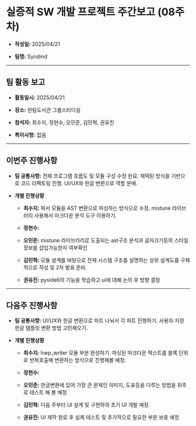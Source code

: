 # 실증적 SW 개발 프로젝트 주간보고 (08주차)
- **작성일:** 2025/04/21

- **팀명:** Syndmd

***

## 팀 활동 보고
- **활동일시:** 2025/04/21

- **장소:** 한림도서관 그룹스터디실

- **참석자:** 최수지, 정현수, 오민준, 김민혁, 권유진

- **특이사항:** 없음

***

## 이번주 진행사항
- **팀 공통사항:** 전체 프로그램 흐름도 및 모듈 구성 수정 완료. 채택된 방식을 기반으로 코드 리팩토링 진행. UI/UX와 한글 변환으로 역할 분배.

- **개별 진행상황**

  - **최수지:** 파서 모듈을 AST 변환으로 파싱하는 방식으로 수정. mistune 라이브러리 사용해서 마크다운 분석 도구 이용하기.

  - **정현수:** 

  - **오민준:** mistune 라이브러리로 도출되는 ast구조 분석과 글자크기등의 스타일 정보를 삽입가능한지 여부확인

  - **김민혁:** 모듈 설계를 바탕으로 전체 시스템 구조를 설명하는 상위 설계도를 구체적으로 작성 및 2차 발표 준비.

  - **권유진:** pyside6의 기능을 학습하고 ui에 대해 논의 후 방향 결정

***

## 다음주 진행사항
- **팀 공통사항:** UI/UX와 한글 변환으로 파트 나눠서 각 파트 진행하기. 사용자 지정 한글 템플릿 변환 방법 고민해오기.

- **개별 진행상황**

  - **최수지:** hwp_writer 모듈 부분 완성하기. 파싱된 마크다운 텍스트를 블록 단위로 반복호출해 변환하는 방식으로 진행해볼 예정.

  - **정현수:** 

  - **오민준:** 한글변환에 있어 가장 큰 문제인 이미지, 도표등을 다루는 방법을 위주로 테스트 해 볼 예정

  - **김민혁:** 다음 주부터 UI 설계 및 구현하여 초기 UI 개발 예정.

  - **권유진:** UI 제작 완료 후 실제 테스트 및 추가적으로 필요한 부분 보충 예정
